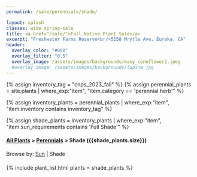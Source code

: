 ```yaml
---
permalink: /sale/perennials/shade/

layout: splash
classes: wide spring-sale
title: <a href="/sale/">Fall Native Plant Sale</a> 
excerpt: "Freshwater Farms Reserve<br/>5158 Mrytle Ave, Eureka, CA"
header:
  overlay_color: "#000"
  overlay_filter: "0.5"
  overlay_image: /assets/images/backgrounds/waxy_coneflower2.jpeg
  #overlay_image: /assets/images/backgrounds/lupine.jpg
---
```


<!-- Jekyll 3.9 doesnt support and/or in where_exp so we have to do this the messy way -->

{% assign inventory_tag = "cnps_2023_fall" %}
{% assign perennial_plants = site.plants | where_exp:"item",
    "item.category == 'perennial herb'" %}

{% assign inventory_plants = perennial_plants | where_exp:"item",
    "item.inventory contains inventory_tag" %}

{% assign shade_plants = inventory_plants | where_exp:"item",
    "item.sun_requirements contains 'Full Shade'" %}

<div class="hours">
    <h4><a href="/sale/all/">All Plants</a> >  <a href="/sale/perennials/">Perennials</a> > Shade ({{shade_plants.size}}) </h4>
</div>
<div style="margin-bottom: 20px;">
    Browse by:
    <a href="/sale/perennials/sun/">Sun</a> |
    Shade 
</div>

{% include plant_list.html 
    plants = shade_plants
%}


